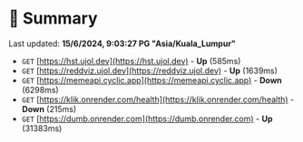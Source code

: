 # 📖 Summary
Last updated: **15/6/2024, 9:03:27 PG "Asia/Kuala_Lumpur"**

- `GET` [https://hst.ujol.dev](https://hst.ujol.dev) - **Up** (585ms)
- `GET` [https://reddviz.ujol.dev](https://reddviz.ujol.dev) - **Up** (1639ms)
- `GET` [https://memeapi.cyclic.app](https://memeapi.cyclic.app) - **Down** (6298ms)
- `GET` [https://klik.onrender.com/health](https://klik.onrender.com/health) - **Down** (215ms)
- `GET` [https://dumb.onrender.com](https://dumb.onrender.com) - **Up** (31383ms)
